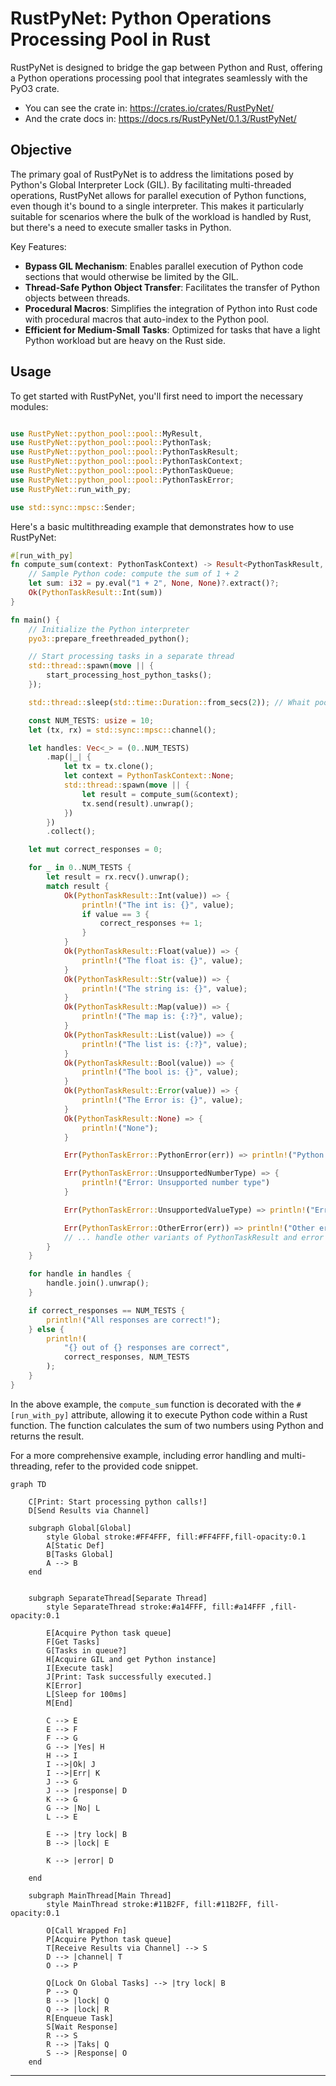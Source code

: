 
# RustPyNet: Python Operations Processing Pool in Rust

RustPyNet is designed to bridge the gap between Python and Rust, offering a Python operations processing pool that integrates seamlessly with the PyO3 crate.

- You can see the crate in: https://crates.io/crates/RustPyNet/
- And the crate docs in: https://docs.rs/RustPyNet/0.1.3/RustPyNet/

## Objective

The primary goal of RustPyNet is to address the limitations posed by Python's Global Interpreter Lock (GIL). By facilitating multi-threaded operations, RustPyNet allows for parallel execution of Python functions, even though it's bound to a single interpreter. This makes it particularly suitable for scenarios where the bulk of the workload is handled by Rust, but there's a need to execute smaller tasks in Python.

Key Features:
- **Bypass GIL Mechanism**: Enables parallel execution of Python code sections that would otherwise be limited by the GIL.
- **Thread-Safe Python Object Transfer**: Facilitates the transfer of Python objects between threads.
- **Procedural Macros**: Simplifies the integration of Python into Rust code with procedural macros that auto-index to the Python pool.
- **Efficient for Medium-Small Tasks**: Optimized for tasks that have a light Python workload but are heavy on the Rust side.

## Usage

To get started with RustPyNet, you'll first need to import the necessary modules:

```rust

use RustPyNet::python_pool::pool::MyResult, 
use RustPyNet::python_pool::pool::PythonTask;
use RustPyNet::python_pool::pool::PythonTaskResult;
use RustPyNet::python_pool::pool::PythonTaskContext; 
use RustPyNet::python_pool::pool::PythonTaskQueue; 
use RustPyNet::python_pool::pool::PythonTaskError;
use RustPyNet::run_with_py;

use std::sync::mpsc::Sender;
```

Here's a basic multithreading example that demonstrates how to use RustPyNet:

```rust
#[run_with_py]
fn compute_sum(context: PythonTaskContext) -> Result<PythonTaskResult, PythonTaskError> {
    // Sample Python code: compute the sum of 1 + 2
    let sum: i32 = py.eval("1 + 2", None, None)?.extract()?;
    Ok(PythonTaskResult::Int(sum))
}

fn main() {
    // Initialize the Python interpreter
    pyo3::prepare_freethreaded_python();

    // Start processing tasks in a separate thread
    std::thread::spawn(move || {
        start_processing_host_python_tasks();
    });

    std::thread::sleep(std::time::Duration::from_secs(2)); // Whait pool initialize!

    const NUM_TESTS: usize = 10;
    let (tx, rx) = std::sync::mpsc::channel();

    let handles: Vec<_> = (0..NUM_TESTS)
        .map(|_| {
            let tx = tx.clone();
            let context = PythonTaskContext::None;
            std::thread::spawn(move || {
                let result = compute_sum(&context);
                tx.send(result).unwrap();
            })
        })
        .collect();

    let mut correct_responses = 0;

    for _ in 0..NUM_TESTS {
        let result = rx.recv().unwrap();
        match result {
            Ok(PythonTaskResult::Int(value)) => {
                println!("The int is: {}", value);
                if value == 3 {
                    correct_responses += 1;
                }
            }
            Ok(PythonTaskResult::Float(value)) => {
                println!("The float is: {}", value);
            }
            Ok(PythonTaskResult::Str(value)) => {
                println!("The string is: {}", value);
            }
            Ok(PythonTaskResult::Map(value)) => {
                println!("The map is: {:?}", value);
            }
            Ok(PythonTaskResult::List(value)) => {
                println!("The list is: {:?}", value);
            }
            Ok(PythonTaskResult::Bool(value)) => {
                println!("The bool is: {}", value);
            }
            Ok(PythonTaskResult::Error(value)) => {
                println!("The Error is: {}", value);
            }
            Ok(PythonTaskResult::None) => {
                println!("None");
            }

            Err(PythonTaskError::PythonError(err)) => println!("Python error: {}", err),

            Err(PythonTaskError::UnsupportedNumberType) => {
                println!("Error: Unsupported number type")
            }

            Err(PythonTaskError::UnsupportedValueType) => println!("Error: Unsupported value type"),

            Err(PythonTaskError::OtherError(err)) => println!("Other error: {}", err),
            // ... handle other variants of PythonTaskResult and error variants ...
        }
    }

    for handle in handles {
        handle.join().unwrap();
    }

    if correct_responses == NUM_TESTS {
        println!("All responses are correct!");
    } else {
        println!(
            "{} out of {} responses are correct",
            correct_responses, NUM_TESTS
        );
    }
}
```

In the above example, the `compute_sum` function is decorated with the `#[run_with_py]` attribute, allowing it to execute Python code within a Rust function. The function calculates the sum of two numbers using Python and returns the result.

For a more comprehensive example, including error handling and multi-threading, refer to the provided code snippet.

```mermaid
graph TD

    C[Print: Start processing python calls!]
    D[Send Results via Channel]

    subgraph Global[Global]
        style Global stroke:#FF4FFF, fill:#FF4FFF,fill-opacity:0.1
        A[Static Def]
        B[Tasks Global]
        A --> B
    end


    subgraph SeparateThread[Separate Thread]
        style SeparateThread stroke:#a14FFF, fill:#a14FFF ,fill-opacity:0.1

        E[Acquire Python task queue]
        F[Get Tasks]
        G[Tasks in queue?]
        H[Acquire GIL and get Python instance]
        I[Execute task]
        J[Print: Task successfully executed.]
        K[Error]
        L[Sleep for 100ms]
        M[End]

        C --> E
        E --> F
        F --> G
        G --> |Yes| H
        H --> I
        I -->|Ok| J
        I -->|Err| K
        J --> G
        J --> |response| D
        K --> G
        G --> |No| L
        L --> E

        E --> |try lock| B
        B --> |lock| E

        K --> |error| D 
        
    end

    subgraph MainThread[Main Thread]
        style MainThread stroke:#11B2FF, fill:#11B2FF, fill-opacity:0.1
    
        O[Call Wrapped Fn]
        P[Acquire Python task queue]
        T[Receive Results via Channel] --> S
        D --> |channel| T
        O --> P

        Q[Lock On Global Tasks] --> |try lock| B
        P --> Q
        B --> |lock| Q
        Q --> |lock| R
        R[Enqueue Task]
        S[Wait Response]
        R --> S
        R --> |Taks| Q
        S --> |Response| O
    end

```

---
